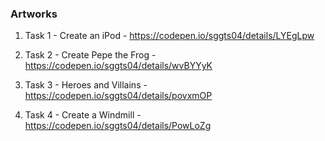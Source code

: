 ### Artworks

1. Task 1 - Create an iPod - https://codepen.io/sggts04/details/LYEgLpw

2. Task 2 - Create Pepe the Frog - https://codepen.io/sggts04/details/wvBYYyK

3. Task 3 - Heroes and Villains - https://codepen.io/sggts04/details/povxmOP

4. Task 4 - Create a Windmill - https://codepen.io/sggts04/details/PowLoZg